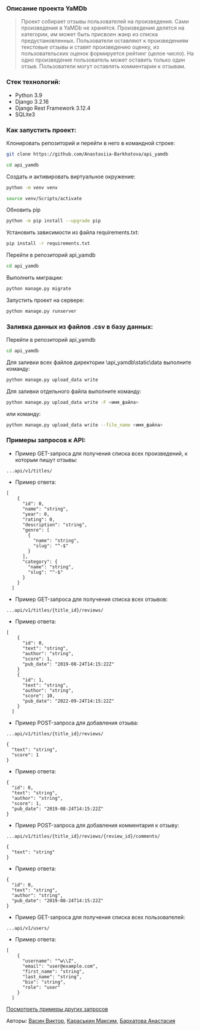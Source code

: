 ### **Описание проекта YaMDb**

> Проект собирает отзывы пользователей на произведения. Сами произведения в YaMDb не хранятся. Произведения делятся на категории, им может быть присвоен жанр из списка предустановленных. Пользователи оставляют к произведениям текстовые отзывы и ставят произведению оценку, из пользовательских оценок формируется рейтинг (целое число). На одно произведение пользователь может оставить только один отзыв. Пользователи могут оставлять комментарии к отзывам.

### **Cтек технологий:**
- Python 3.9
- Django 3.2.16
- Django Rest Framework 3.12.4
- SQLite3

### **Как запустить проект:**

Клонировать репозиторий и перейти в него в командной строке:

```bash
git clone https://github.com/Anastasiia-Barkhatova/api_yamdb
```

```bash
cd api_yamdb
```

Cоздать и активировать виртуальное окружение:

```bash
python -m venv venv
```

```bash
source venv/Scripts/activate
```

Обновить pip

```bash
python -m pip install --upgrade pip
```

Установить зависимости из файла requirements.txt:

```bash
pip install -r requirements.txt
```

Перейти в репозиторий api_yamdb

```bash
cd api_yamdb
```

Выполнить миграции:

```bash
python manage.py migrate
```

Запустить проект на сервере:

```bash
python manage.py runserver
```

### **Заливка данных из файлов .csv в базу данных:**

Перейти в репозиторий api_yamdb

```bash
cd api_yamdb
```
Для заливки всех файлов директории \api_yamdb\static\data выполните команду:

```bash
python manage.py upload_data write
```
Для заливки отдельного файла выполните команду:

```bash
python manage.py upload_data write -F <имя_файла>
```
или команду:

```bash
python manage.py upload_data write --file_name <имя_файла>
```

### **Примеры запросов к API:**

* Пример GET-запроса для получения списка всех произведений, к которым пишут отзывы:
```
...api/v1/titles/
```
* Пример ответа:
```
[
    {
      "id": 0,
      "name": "string",
      "year": 0,
      "rating": 0,
      "description": "string",
      "genre": [
        {
          "name": "string",
          "slug": "^-$"
        }
      ],
      "category": {
        "name": "string",
        "slug": "^-$"
      }
    }
  ]

```
* Пример GET-запроса для получения списка всех отзывов:
```
...api/v1/titles/{title_id}/reviews/
```
* Пример ответа:
```
[
    {
      "id": 0,
      "text": "string",
      "author": "string",
      "score": 1,
      "pub_date": "2019-08-24T14:15:22Z"
    }
    {
      "id": 1,
      "text": "string",
      "author": "string",
      "score": 10,
      "pub_date": "2022-09-24T14:15:22Z"
    }
  ]

```

* Пример POST-запроса для добавления отзыва:
```
...api/v1/titles/{title_id}/reviews/
```
```
{
  "text": "string",
  "score": 1
}
```
* Пример ответа:
```
{
  "id": 0,
  "text": "string",
  "author": "string",
  "score": 1,
  "pub_date": "2019-08-24T14:15:22Z"
}

```

* Пример POST-запроса для добавления комментария к отзыву:
```
...api/v1/titles/{title_id}/reviews/{review_id}/comments/
```
```
{
  "text": "string"
}
```
* Пример ответа:
```
{
  "id": 0,
  "text": "string",
  "author": "string",
  "pub_date": "2019-08-24T14:15:22Z"
}
```
* Пример GET-запроса для получения списка всех пользователей:
```
...api/v1/users/
```
* Пример ответа:
```
[
    {
      "username": "^w\\Z",
      "email": "user@example.com",
      "first_name": "string",
      "last_name": "string",
      "bio": "string",
      "role": "user"
    }
  ]
```
[Посмотреть примеры других запросов](http://127.0.0.1:8000/redoc/)


Авторы: [Васин Виктор](https://github.com/BinDigMind), [Караськин Максим](https://github.com/mac7simka), [Бархатова Анастасия](https://github.com/Anastasiia-Barkhatova)
